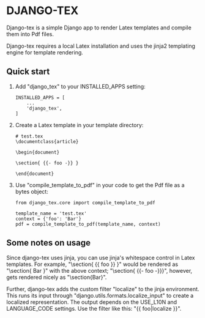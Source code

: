 
# DJANGO-TEX

Django-tex is a simple Django app to render Latex templates and compile
them into Pdf files.

Django-tex requires a local Latex installation and uses the jinja2 
templating engine for template rendering.

## Quick start

1.  Add "django_tex" to your INSTALLED_APPS setting:

    ```
    INSTALLED_APPS = [
        ...
        'django_tex',
    ]
    ```

2.  Create a Latex template in your template directory:

    ```
    # test.tex
    \documentclass{article}

    \begin{document}

    \section{ {{- foo -}} }

    \end{document}
    ```

3.  Use "compile_template_to_pdf" in your code to get the Pdf file 
    as a bytes object:

    ```
    from django_tex.core import compile_template_to_pdf

    template_name = 'test.tex'
    context = {'foo': 'Bar'}
    pdf = compile_template_to_pdf(template_name, context)
    ```

## Some notes on usage

Since django-tex uses jinja, you can use jinja's whitespace control in 
Latex templates. For example, "\section{ {{ foo }} }" would be rendered as 
"\section{ Bar }" with the above context; "\section{ {{- foo -}}}", however, 
gets rendered nicely as "\section{Bar}".

Further, django-tex adds the custom filter "localize" to the jinja environment.
This runs its input through "django.utils.formats.localize_input" to
create a localized representation. The output depends on the USE_L10N and LANGUAGE_CODE
settings. Use the filter like this: "{{ foo|localize }}".